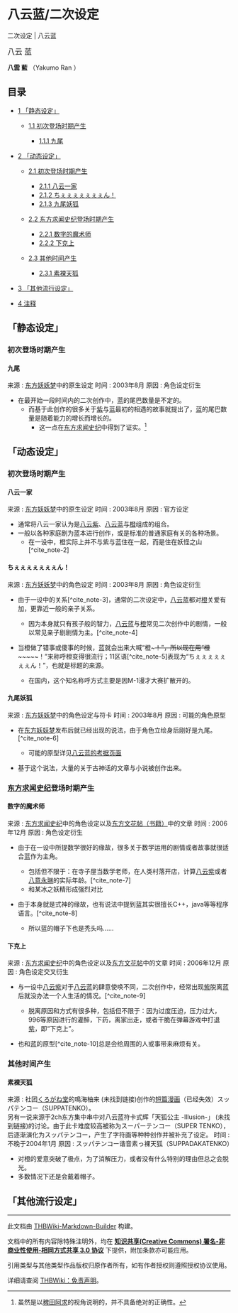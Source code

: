 # 八云蓝/二次设定

<!-- source html: G:\repos\THBWiki-Markdown-Builder\THBWikiMarkdown\Temp\main\e\e4\ns0%3A%E5%85%AB%E4%BA%91%E8%93%9D%2F%E4%BA%8C%E6%AC%A1%E8%AE%BE%E5%AE%9A.html -->

二次设定 | 八云蓝

  
<big>八云 蓝</big>  

 **八雲 藍** （Yakumo Ran ）
  

## 目录

- [1 「静态设定」](#「静态设定」)

  - [1.1 初次登场时期产生](#初次登场时期产生)

    - [1.1.1 九尾](#九尾)






- [2 「动态设定」](#「动态设定」)

  - [2.1 初次登场时期产生](#初次登场时期产生_2)

    - [2.1.1 八云一家](#八云一家)
    - [2.1.2 ちぇぇぇぇぇぇぇん！](#ちぇぇぇぇぇぇぇん！)
    - [2.1.3 九尾妖狐](#九尾妖狐)



  - [2.2 东方求闻史纪登场时期产生](#东方求闻史纪登场时期产生)

    - [2.2.1 数字的魔术师](#数字的魔术师)
    - [2.2.2 下克上](#下克上)



  - [2.3 其他时间产生](#其他时间产生)

    - [2.3.1 素裸天狐](#素裸天狐)






- [3 「其他流行设定」](#「其他流行设定」)
- [4 注释](#注释)




## 「静态设定」
### 初次登场时期产生
#### 九尾
来源
: [东方妖妖梦](./东方妖妖梦.md)中的原生设定
时间
: 2003年8月
原因
: 角色设定衍生

- 在最开始一段时间内的二次创作中，[蓝](./八云蓝.md)的尾巴数量是不定的。
  - 而基于此创作的很多关于[紫](./八云紫.md)与[蓝](./八云蓝.md)最初的相遇的故事就提出了，[蓝](./八云蓝.md)的尾巴数量是随着能力的增长而增长的。
    - 这一点在[东方求闻史纪](./东方求闻史纪.md)中得到了证实。[^cite_note-1]



## 「动态设定」
### 初次登场时期产生
#### 八云一家
来源
: [东方妖妖梦](./东方妖妖梦.md)中的原生设定
时间
: 2003年8月
原因
: 官方设定

- 通常将八云一家认为是[八云紫](./八云紫.md)、[八云蓝](./八云蓝.md)与[橙](./橙.md)组成的组合。
- 一般以各种家庭剧为蓝本进行创作，或是标准的普通家庭有关的各种场景。
  - 在一设中，橙实际上并不与紫与蓝住在一起，而是住在妖怪之山[^cite_note-2]


#### ちぇぇぇぇぇぇぇん！
来源
: [东方妖妖梦](./东方妖妖梦.md)中的角色设定
时间
: 2003年8月
原因
: 角色设定衍生

- 由于一设中的关系[^cite_note-3]，通常的二次设定中，[八云蓝](./八云蓝.md)都对[橙](./橙.md)关爱有加，更靠近一般的亲子关系。
  - 因为本身就只有孩子般的智力，[八云蓝](./八云蓝.md)与[橙](./橙.md)常见二次创作中的剧情，一般以常见亲子剧剧情为主。[^cite_note-4]

- 当橙做了错事或傻事的时候，蓝就会出来大喊“橙~~~！”，所以现在用“橙~~~~~~~！”来称呼橙变得很流行；11区语[^cite_note-5]表现为“ちぇぇぇぇぇぇぇん！”，也就是标题的来源。
  - 在国内，这个知名称呼方式主要是因M-1漫才大赛扩散开的。


#### 九尾妖狐
来源
: [东方妖妖梦](./东方妖妖梦.md)中的角色设定与符卡
时间
: 2003年8月
原因
: 可能的角色原型

- 在[东方妖妖梦](./东方妖妖梦.md)发布后就已经出现的说法，由于角色立绘身后刚好是九尾。[^cite_note-6]
  - 可能的原型详见[八云蓝的考据页面](./八云蓝-分析考据.md)

- 基于这个说法，大量的关于古神话的文章与小说被创作出来。

### [东方求闻史纪](./东方求闻史纪.md)登场时期产生
#### 数字的魔术师
来源
: [东方求闻史纪](./东方求闻史纪.md)中的角色设定以及[东方文花帖（书籍）](./东方文花帖（书籍）.md)中的文章
时间
: 2006年12月
原因
: 角色设定衍生

- 由于在一设中所提数学很好的缘故，很多关于数学运用的剧情或者故事就很适合[蓝](./八云蓝.md)作为主角。
  - 包括但不限于：在寺子屋当数学老师，在人类村落开店，计算[八云紫](./八云紫.md)或者[八意永琳](./八意永琳.md)的实际年龄。[^cite_note-7]
  - 和某冰之妖精形成强烈对比

- 由于本身就是式神的缘故，也有说法中提到蓝其实很擅长C++，java等等程序语言。[^cite_note-8]
  - 所以蓝的帽子下也是秃头吗……


#### 下克上
来源
: [东方求闻史纪](./东方求闻史纪.md)中的角色设定以及[东方文花帖](./东方文花帖.md)中的文章
时间
: 2006年12月
原因
: 角色设定交叉衍生

- 与一设中[八云紫](./八云紫.md)对于[八云蓝](./八云蓝.md)的肆意使唤不同，二次创作中，经常出现[紫](./八云紫.md)脱离[蓝](./八云蓝.md)后就没办法一个人生活的情况。[^cite_note-9]
  - 脱离原因和方式有很多种，包括但不限于：因为过度压迫，压力过大，996等原因进行的灌醉，下药，离家出走，或者干脆在弹幕游戏中打退[紫](./八云紫.md)，即“下克上”。

- 也和[蓝](./八云蓝.md)的原型[^cite_note-10]总是会给周围的人或事带来麻烦有关。

### 其他时间产生
#### 素裸天狐
来源
: 社团[くろがね堂](./くろがね堂.md)的鳴海柚来 (未找到链接)创作的[短篇漫画](http://www.incl.ne.jp/~yukihiro/touhou/th_tenko.html)（已经失效）スッパテンコー（SUPPATENKO）。  
另有一说来源于2ch东方集中串中对八云蓝符卡式辉「天狐公主 -Illusion-」 (未找到链接)的讨论。由于此卡难度较高被称为スーパーテンコー（SUPER TENKO），后逐渐演化为スッパテンコー，产生了字符画等种种创作并被补充了设定。
时间
: 不晚于2004年1月
原因
: スッパテンコー谐音素っ裸天狐（SUPPADAKATENKO）

- 对橙的爱意突破了极点，为了消解压力，或者没有什么特别的理由但总之会脱光。
- 多数情况下还是会戴着帽子。

## 「其他流行设定」

[^cite_note-1]: 虽然是以[稗田阿求](./稗田阿求.md)的视角说明的，并不具备绝对的正确性。





---

此文档由 [THBWiki-Markdown-Builder](https://github.com/Delsin-Yu/THBWiki-Markdown-Builder) 构建。

文档中的所有内容除特殊注明外，均在 [**知识共享(Creative Commons) 署名-非商业性使用-相同方式共享 3.0 协议**](https://creativecommons.org/licenses/by-sa/3.0/deed.zh-hans) 下提供，附加条款亦可能应用。

引用类型与其他类型作品版权归原作者所有，如有作者授权则遵照授权协议使用。

详细请查阅 [THBWiki：免责声明](https://thbwiki.cc/THBWiki:%E5%85%8D%E8%B4%A3%E5%A3%B0%E6%98%8E)。

